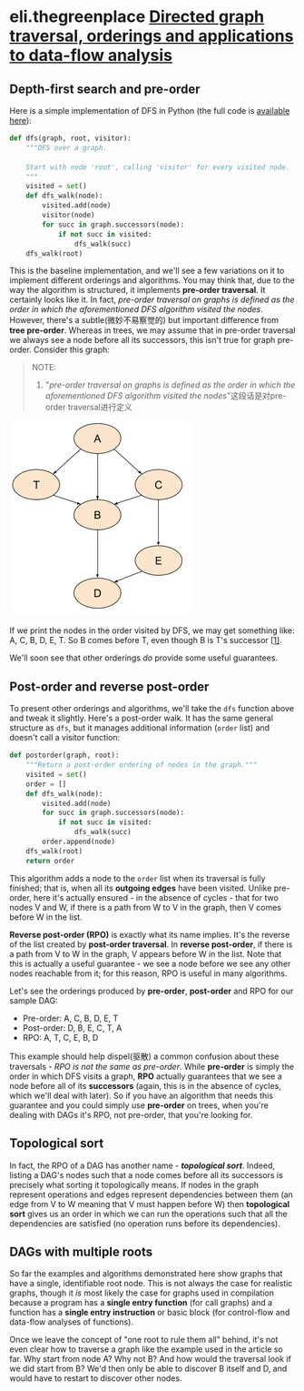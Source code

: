 # eli.thegreenplace [Directed graph traversal, orderings and applications to data-flow analysis](https://eli.thegreenplace.net/2015/directed-graph-traversal-orderings-and-applications-to-data-flow-analysis/) 



## Depth-first search and pre-order

Here is a simple implementation of DFS in Python (the full code is [available here](https://github.com/eliben/code-for-blog/blob/main/2015/traversals.py)):

```python
def dfs(graph, root, visitor):
    """DFS over a graph.

    Start with node 'root', calling 'visitor' for every visited node.
    """
    visited = set()
    def dfs_walk(node):
        visited.add(node)
        visitor(node)
        for succ in graph.successors(node):
            if not succ in visited:
                dfs_walk(succ)
    dfs_walk(root)
```

This is the baseline implementation, and we'll see a few variations on it to implement different orderings and algorithms. You may think that, due to the way the algorithm is structured, it implements **pre-order traversal**. It certainly looks like it. In fact, *pre-order traversal on graphs is defined as the order in which the aforementioned DFS algorithm visited the nodes*. However, there's a subtle(微妙不易察觉的) but important difference from **tree pre-order**. Whereas in trees, we may assume that in pre-order traversal we always see a node before all its successors, this isn't true for graph pre-order. Consider this graph:

> NOTE:
>
> 1. "*pre-order traversal on graphs is defined as the order in which the aforementioned DFS algorithm visited the nodes*"这段话是对pre-order traversal进行定义

![Directed Graph](./dgraph1.png)



If we print the nodes in the order visited by DFS, we may get something like: A, C, B, D, E, T. So B comes before T, even though B is T's successor [[1\]](https://eli.thegreenplace.net/2015/directed-graph-traversal-orderings-and-applications-to-data-flow-analysis/#footnote-1).

We'll soon see that other orderings *do* provide some useful guarantees.

## Post-order and reverse post-order

To present other orderings and algorithms, we'll take the `dfs` function above and tweak it slightly. Here's a post-order walk. It has the same general structure as `dfs`, but it manages additional information (`order` list) and doesn't call a visitor function:

```python
def postorder(graph, root):
    """Return a post-order ordering of nodes in the graph."""
    visited = set()
    order = []
    def dfs_walk(node):
        visited.add(node)
        for succ in graph.successors(node):
            if not succ in visited:
                dfs_walk(succ)
        order.append(node)
    dfs_walk(root)
    return order
```

This algorithm adds a node to the `order` list when its traversal is fully finished; that is, when all its **outgoing edges** have been visited. Unlike pre-order, here it's actually ensured - in the absence of cycles - that for two nodes V and W, if there is a path from W to V in the graph, then V comes before W in the list. 

**Reverse post-order (RPO)** is exactly what its name implies. It's the reverse of the list created by **post-order traversal**. In **reverse post-order**, if there is a path from V to W in the graph, V appears before W in the list. Note that this is actually a useful guarantee - we see a node before we see any other nodes reachable from it; for this reason, RPO is useful in many algorithms.

Let's see the orderings produced by **pre-order**, **post-order** and RPO for our sample DAG:

- Pre-order: A, C, B, D, E, T
- Post-order: D, B, E, C, T, A
- RPO: A, T, C, E, B, D

This example should help dispel(驱散) a common confusion about these traversals - *RPO is not the same as pre-order*. While **pre-order** is simply the order in which DFS visits a graph, **RPO** actually guarantees that we see a node before all of its **successors** (again, this is in the absence of cycles, which we'll deal with later). So if you have an algorithm that needs this guarantee and you could simply use **pre-order** on trees, when you're dealing with DAGs it's RPO, not pre-order, that you're looking for.

## Topological sort

In fact, the RPO of a DAG has another name - ***topological sort***. Indeed, listing a DAG's nodes such that a node comes before all its successors is precisely what sorting it topologically means. If nodes in the graph represent operations and edges represent dependencies between them (an edge from V to W meaning that V must happen before W) then **topological sort** gives us an order in which we can run the operations such that all the dependencies are satisfied (no operation runs before its dependencies).

## DAGs with multiple roots

So far the examples and algorithms demonstrated here show graphs that have a single, identifiable root node. This is not always the case for realistic graphs, though it *is* most likely the case for graphs used in compilation because a program has a **single entry function** (for call graphs) and a function has a **single entry instruction** or basic block (for control-flow and data-flow analyses of functions).

Once we leave the concept of "one root to rule them all" behind, it's not even clear how to traverse a graph like the example used in the article so far. Why start from node A? Why not B? And how would the traversal look if we did start from B? We'd then only be able to discover B itself and D, and would have to restart to discover other nodes.